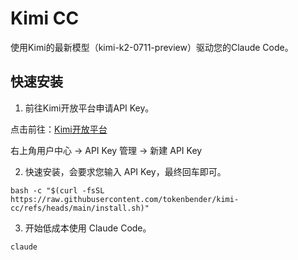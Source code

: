 # Kimi CC

使用Kimi的最新模型（kimi-k2-0711-preview）驱动您的Claude Code。

## 快速安装

1. 前往Kimi开放平台申请API Key。

点击前往：[Kimi开放平台](https://platform.moonshot.cn/)

右上角用户中心 -> API Key 管理 -> 新建 API Key


2. 快速安装，会要求您输入 API Key，最终回车即可。

```shell
bash -c "$(curl -fsSL https://raw.githubusercontent.com/tokenbender/kimi-cc/refs/heads/main/install.sh)"
```

3. 开始低成本使用 Claude Code。

```shell
claude
```
